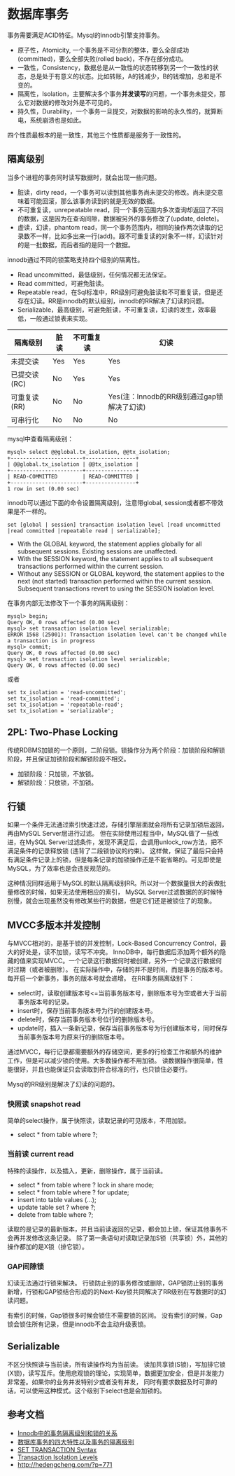 # 数据库事务

事务需要满足ACID特征。Mysql的innodb引擎支持事务。

* 原子性，Atomicity, 一个事务是不可分割的整体，要么全部成功(committed)，要么全部失败(rolled back)，不存在部分成功。
* 一致性，Consistency，数据总是从一致性的状态转移到另一个一致性的状态，总是处于有意义的状态。比如转账，A的钱减少，B的钱增加，总和是不变的。
* 隔离性，Isolation，主要解决多个事务**并发读写**的问题，一个事务未提交，那么它对数据的修改对外是不可见的。
* 持久性，Durability，一个事务一旦提交，对数据的影响的永久性的，就算断电，系统崩溃也是如此。

四个性质最根本的是一致性，其他三个性质都是服务于一致性的。

## 隔离级别

当多个进程的事务同时读写数据时，就会出现一些问题。
* 脏读，dirty read，一个事务可以读到其他事务尚未提交的修改。尚未提交意味着可能回滚，那么该事务读到的就是无效的数据。
* 不可重复读，unrepeatable read，同一个事务范围内多次查询却返回了不同的数据，这是因为在查询间隙，数据被另外的事务修改了(update, delete)。
* 虚读，幻读，phantom read，同一个事务范围内，相同的操作两次读取的记录数不一样，比如多出来一行(add)。跟不可重复读的对象不一样，幻读针对的是一批数据，而后者指的是同一个数据。

innodb通过不同的锁策略支持四个级别的隔离性。

* Read uncommitted，最低级别，任何情况都无法保证。
* Read committed，可避免脏读。
* Repeatable read，在Sql标准中，RR级别可避免脏读和不可重复读，但是还存在幻读。RR是innodb的默认级别，innodb的RR解决了幻读的问题。
* Serializable，最高级别，可避免脏读，不可重复读，幻读的发生，效率最低，一般通过锁表来实现。

| 隔离级别     | 脏读 | 不可重复读 | 幻读                                       |
|--------------|------|------------|--------------------------------------------|
| 未提交读     | Yes  | Yes        | Yes                                        |
| 已提交读(RC) | No   | Yes        | Yes                                        |
| 可重复读(RR) | No   | No         | Yes(注：Innodb的RR级别通过gap锁解决了幻读) |
| 可串行化     | No   | No         | No                                         |

mysql中查看隔离级别：
```
mysql> select @@global.tx_isolation, @@tx_isolation;
+-----------------------+----------------+
| @@global.tx_isolation | @@tx_isolation |
+-----------------------+----------------+
| READ-COMMITTED        | READ-COMMITTED |
+-----------------------+----------------+
1 row in set (0.00 sec)
```

innodb可以通过下面的命令设置隔离级别，注意带global, session或者都不带效果是不一样的。
```
set [global | session] transaction isolation level [read uncommitted |read committed |repeatable read | serializable];
```
* With the GLOBAL keyword, the statement applies globally for all subsequent sessions. Existing sessions are unaffected.
* With the SESSION keyword, the statement applies to all subsequent transactions performed within the current session.
* Without any SESSION or GLOBAL keyword, the statement applies to the next (not started) transaction performed within the current session. Subsequent transactions revert to using the SESSION isolation level.

在事务内部无法修改下一个事务的隔离级别：
```
mysql> begin;
Query OK, 0 rows affected (0.00 sec)
mysql> set transaction isolation level serializable;
ERROR 1568 (25001): Transaction isolation level can't be changed while a transaction is in progress
mysql> commit;
Query OK, 0 rows affected (0.00 sec)
mysql> set transaction isolation level serializable;
Query OK, 0 rows affected (0.00 sec)
```
或者
```
set tx_isolation = 'read-uncommitted';
set tx_isolation = 'read-committed';
set tx_isolation = 'repeatable-read';
set tx_isolation = 'serializable';
```

## 2PL: Two-Phase Locking
传统RDBMS加锁的一个原则，二阶段锁。锁操作分为两个阶段：加锁阶段和解锁阶段，并且保证加锁阶段和解锁阶段不相交。
* 加锁阶段：只加锁，不放锁。
* 解锁阶段：只放锁，不加锁。

## 行锁

如果一个条件无法通过索引快速过滤，存储引擎层面就会将所有记录加锁后返回，再由MySQL Server层进行过滤。
但在实际使用过程当中，MySQL做了一些改进，在MySQL Server过滤条件，发现不满足后，会调用unlock_row方法，把不满足条件的记录释放锁 (违背了二段锁协议的约束)。
这样做，保证了最后只会持有满足条件记录上的锁，但是每条记录的加锁操作还是不能省略的。可见即使是MySQL，为了效率也是会违反规范的。 

这种情况同样适用于MySQL的默认隔离级别RR。所以对一个数据量很大的表做批量修改的时候，如果无法使用相应的索引，
MySQL Server过滤数据的的时候特别慢，就会出现虽然没有修改某些行的数据，但是它们还是被锁住了的现象。

## MVCC多版本并发控制

与MVCC相对的，是基于锁的并发控制，Lock-Based Concurrency Control，最大的好处是，读不加锁，读写不冲突。
InnoDB中，每行数据后添加两个额外的隐藏的值来实现MVCC。一个记录这行数据何时被创建，另外一个记录这行数据何时过期（或者被删除）。
在实际操作中，存储的并不是时间，而是事务的版本号。每开启一个新事务，事务的版本号就会递增。
在RR事务隔离级别下：
* select时，读取创建版本号<=当前事务版本号，删除版本号为空或者大于当前事务版本号的记录。
* insert时，保存当前事务版本号为行的创建版本号。
* delete时，保存当前事务版本号位行的删除版本号。
* update时，插入一条新记录，保存当前事务版本号为行创建版本号，同时保存当前事务版本号为原来行的删除版本号。

通过MVCC，每行记录都需要额外的存储空间，更多的行检查工作和额外的维护工作，但是可以减少锁的使用。大多数操作都不用加锁。
读数据操作很简单，性能很好，并且也能保证只会读取到符合标准的行，也只锁住必要行。

Mysql的RR级别是解决了幻读的问题的。

### 快照读 snapshot read

简单的select操作，属于快照读，读取记录的可见版本，不用加锁。
* select * from table where ?;

### 当前读 current read

特殊的读操作，以及插入，更新，删除操作，属于当前读。

* select * from table where ? lock in share mode;
* select * from table where ? for update;
* insert into table values (...);
* update table set ? where ?;
* delete from table where ?;

读取的是记录的最新版本，并且当前读返回的记录，都会加上锁，保证其他事务不会再并发修改这条记录。
除了第一条语句对读取记录加S锁（共享锁）外，其他的操作都加的是X锁（排它锁）。

### GAP间隙锁

幻读无法通过行锁来解决。
行锁防止别的事务修改或删除，GAP锁防止别的事务新增，行锁和GAP锁结合形成的的Next-Key锁共同解决了RR级别在写数据时的幻读问题。

有索引的时候，Gap锁很多时候会锁住不需要锁的区间。
没有索引的时候，Gap锁会锁住所有记录，但是innodb不会主动升级表锁。


## Serializable

不区分快照读与当前读，所有读操作均为当前读。
读加共享锁(S锁)，写加排它锁(X锁)，读写互斥。使用悲观锁的理论，实现简单，数据更加安全，但是并发能力非常差。如果你的业务并发特别少或者没有并发，
同时有要求数据及时可靠的话，可以使用这种模式。这个级别下select也是会加锁的。

## 参考文档
* [Innodb中的事务隔离级别和锁的关系](https://tech.meituan.com/innodb-lock.html)
* [数据库事务的四大特性以及事务的隔离级别](http://www.cnblogs.com/fjdingsd/p/5273008.html)
* [SET TRANSACTION Syntax](https://dev.mysql.com/doc/refman/5.7/en/set-transaction.html)
* [Transaction Isolation Levels](https://dev.mysql.com/doc/refman/5.7/en/innodb-transaction-isolation-levels.html)
* http://hedengcheng.com/?p=771
